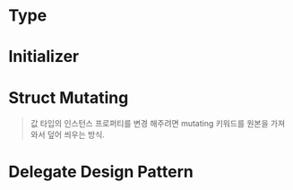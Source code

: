 # Type

# Initializer


# Struct Mutating 
> 값 타입의 인스턴스 프로퍼티를 변경 해주려면 mutating 키워드를 
> 원본을 가져와서 덮어 씌우는 방식.


# Delegate Design Pattern
